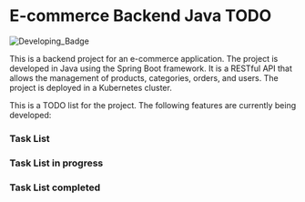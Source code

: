 # E-commerce Backend Java TODO

![Developing_Badge](https://img.shields.io/badge/status-developing-green)

This is a backend project for an e-commerce application. The project is developed in Java using the Spring Boot
framework. It is a RESTful API that allows the management of products, categories, orders, and users. The project is deployed
in a Kubernetes cluster.

This is a TODO list for the project. The following features are currently being developed:

### Task List

### Task List in progress

### Task List completed
